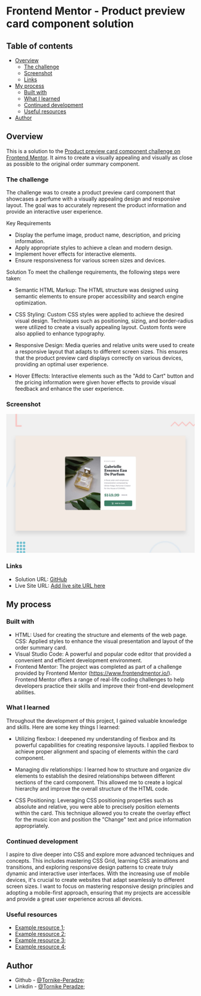 # Frontend Mentor - Product preview card component solution

## Table of contents

- [Overview](#overview)
  - [The challenge](#the-challenge)
  - [Screenshot](#screenshot)
  - [Links](#links)
- [My process](#my-process)
  - [Built with](#built-with)
  - [What I learned](#what-i-learned)
  - [Continued development](#continued-development)
  - [Useful resources](#useful-resources)
- [Author](#author)

## Overview

This is a solution to the [Product preview card component challenge on Frontend Mentor](https://www.frontendmentor.io/challenges/product-preview-card-component-GO7UmttRfa). It aims to create a visually appealing and visually as close as possible to the original order summary component.

### The challenge

The challenge was to create a product preview card component that showcases a perfume with a visually appealing design and responsive layout. The goal was to accurately represent the product information and provide an interactive user experience.

Key Requirements

- Display the perfume image, product name, description, and pricing information.
- Apply appropriate styles to achieve a clean and modern design.
- Implement hover effects for interactive elements.
- Ensure responsiveness for various screen sizes and devices.

Solution
To meet the challenge requirements, the following steps were taken:

- Semantic HTML Markup: The HTML structure was designed using semantic elements to ensure proper accessibility and search engine optimization.

- CSS Styling: Custom CSS styles were applied to achieve the desired visual design. Techniques such as positioning, sizing, and border-radius were utilized to create a visually appealing layout. Custom fonts were also applied to enhance typography.

- Responsive Design: Media queries and relative units were used to create a responsive layout that adapts to different screen sizes. This ensures that the product preview card displays correctly on various devices, providing an optimal user experience.

- Hover Effects: Interactive elements such as the "Add to Cart" button and the pricing information were given hover effects to provide visual feedback and enhance the user experience.

### Screenshot

![Webpage Preview](./design/desktop-preview.jpg)

### Links

- Solution URL: [GitHub](https://github.com/Tornike-Peradze/Product-preview-Card)
- Live Site URL: [Add live site URL here](https://tornike-peradze.github.io/Product-preview-Card)

## My process

### Built with

- HTML: Used for creating the structure and elements of the web page.
  CSS: Applied styles to enhance the visual presentation and layout of the order summary card.
- Visual Studio Code: A powerful and popular code editor that provided a convenient and efficient development environment.
- Frontend Mentor: The project was completed as part of a challenge provided by Frontend Mentor (https://www.frontendmentor.io/). Frontend Mentor offers a range of real-life coding challenges to help developers practice their skills and improve their front-end development abilities.

### What I learned

Throughout the development of this project, I gained valuable knowledge and skills. Here are some key things I learned:

- Utilizing flexbox: I deepened my understanding of flexbox and its powerful capabilities for creating responsive layouts. I applied flexbox to achieve proper alignment and spacing of elements within the card component.

- Managing div relationships: I learned how to structure and organize div elements to establish the desired relationships between different sections of the card component. This allowed me to create a logical hierarchy and improve the overall structure of the HTML code.

- CSS Positioning: Leveraging CSS positioning properties such as absolute and relative, you were able to precisely position elements within the card. This technique allowed you to create the overlay effect for the music icon and position the "Change" text and price information appropriately.

### Continued development

I aspire to dive deeper into CSS and explore more advanced techniques and concepts. This includes mastering CSS Grid, learning CSS animations and transitions, and exploring responsive design patterns to create truly dynamic and interactive user interfaces. With the increasing use of mobile devices, it's crucial to create websites that adapt seamlessly to different screen sizes. I want to focus on mastering responsive design principles and adopting a mobile-first approach, ensuring that my projects are accessible and provide a great user experience across all devices.

### Useful resources

- [Example resource 1](https://www.w3schools.com/);
- [Example resource 2](https://developer.mozilla.org/en-US/);
- [Example resource 3](https://www.freecodecamp.org/learn/2022/responsive-web-design/);
- [Example resource 4](https://www.youtube.com/@WebDevSimplified);

## Author

- Github - [@Tornike-Peradze](https://github.com/Tornike-Peradze);
- Linkdin - [@Tornike Peradze](https://www.linkedin.com/in/tornike-peradze-ab508a1a4/);
